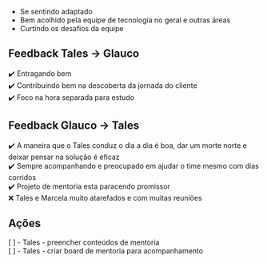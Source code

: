 - Se sentindo adaptado
- Bem acolhido pela equipe de tecnologia no geral e outras áreas
- Curtindo os desafios da equipe

## Feedback Tales -> Glauco
:heavy_check_mark: Entragando bem  
:heavy_check_mark: Contribuindo bem na descoberta da jornada do cliente  
:heavy_check_mark: Foco na hora separada para estudo

## Feedback Glauco -> Tales
:heavy_check_mark: A maneira que o Tales conduz o dia a dia é boa, dar um morte norte e deixar pensar na solução é eficaz  
:heavy_check_mark: Sempre acompanhando e preocupado em ajudar o time mesmo com dias corridos  
:heavy_check_mark: Projeto de mentoria esta paracendo promissor  
:x: Tales e Marcela muito atarefados e com muitas reuniões  


## Ações
[ ] - Tales - preencher conteúdos de mentoria  
[ ] - Tales - criar board de mentoria para acompanhamento  
